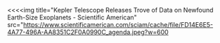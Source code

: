 <<<<img title="Kepler Telescope Releases Trove of Data on Newfound Earth-Size Exoplanets - Scientific American" src="https://www.scientificamerican.com/sciam/cache/file/FD14E6E5-4A77-496A-AA8351C2F0A0990C_agenda.jpeg?w=600